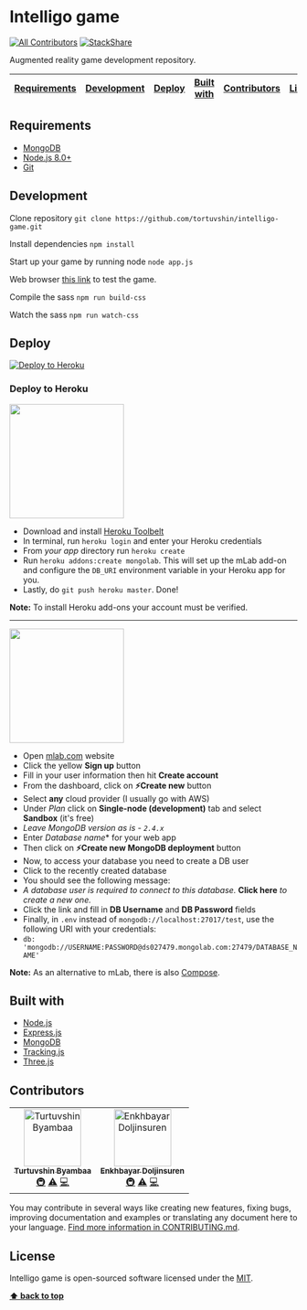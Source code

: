 # Intelligo game
[![All Contributors](https://img.shields.io/badge/all_contributors-2-orange.svg?style=flat-square)](#contributors)
[![StackShare](https://img.shields.io/badge/tech-stack-0690fa.svg?style=flat)](https://stackshare.io/tortuvshin/intelligo-game)

Augmented reality game development repository.

| [Requirements][] | [Development][] | [Deploy][] | [Built with][] | [Contributors][] | [License][] |
|---|---|---|---|---|---|

## Requirements

- [MongoDB](https://www.mongodb.com/download-center)
- [Node.js 8.0+](http://nodejs.org)
- [Git](https://git-scm.com/download/win)

## Development

Clone repository `git clone https://github.com/tortuvshin/intelligo-game.git`

Install dependencies `npm install`

Start up your game by running node `node app.js`

Web browser [this link](http://localhost:5000) to test the game.

Compile the sass `npm run build-css`

Watch the sass `npm run watch-css`

## Deploy

[![Deploy to Heroku](https://www.herokucdn.com/deploy/button.png)](https://heroku.com/deploy)

### Deploy to Heroku

<img src="https://upload.wikimedia.org/wikipedia/en/a/a9/Heroku_logo.png" width="200">

- Download and install [Heroku Toolbelt](https://toolbelt.heroku.com/)
- In terminal, run `heroku login` and enter your Heroku credentials
- From *your app* directory run `heroku create`
- Run `heroku addons:create mongolab`.  This will set up the mLab add-on and configure the `DB_URI` environment variable in your Heroku app for you.
- Lastly, do `git push heroku master`.  Done!

**Note:** To install Heroku add-ons your account must be verified.

---

<img src="https://mlab.com/company/img/branding/mLab-logo-onlight.svg" width="200">

- Open [mlab.com](https://mlab.com) website
- Click the yellow **Sign up** button
- Fill in your user information then hit **Create account**
- From the dashboard, click on **:zap:Create new** button
- Select **any** cloud provider (I usually go with AWS)
- Under *Plan* click on **Single-node (development)** tab and select **Sandbox** (it's free)
 - *Leave MongoDB version as is - `2.4.x`*
- Enter *Database name** for your web app
- Then click on **:zap:Create new MongoDB deployment** button
- Now, to access your database you need to create a DB user
- Click to the recently created database
- You should see the following message:
 - *A database user is required to connect to this database.* **Click here** *to create a new one.*
- Click the link and fill in **DB Username** and **DB Password** fields
- Finally, in `.env` instead of `mongodb://localhost:27017/test`, use the following URI with your credentials:
 - `db: 'mongodb://USERNAME:PASSWORD@ds027479.mongolab.com:27479/DATABASE_NAME'`

**Note:** As an alternative to mLab, there is also [Compose](https://www.compose.io/).

## Built with

* [Node.js](https://nodejs.org/en/download/)
* [Express.js](https://expressjs.com/)
* [MongoDB](https://www.mongodb.com/download-center)
* [Tracking.js](https://trackingjs.com/)
* [Three.js](https://threejs.org/)

## Contributors

<!-- ALL-CONTRIBUTORS-LIST:START - Do not remove or modify this section -->
<!-- prettier-ignore -->
<table>
  <tr>
    <td align="center"><a href="https://github.com/tortuvshin"><img src="https://avatars3.githubusercontent.com/u/9257227?v=4" width="100px;" alt="Turtuvshin Byambaa"/><br /><sub><b>Turtuvshin Byambaa</b></sub></a><br /><a href="#infra-tortuvshin" title="Infrastructure (Hosting, Build-Tools, etc)">🚇</a> <a href="https://github.com/intelligo-systems/intelligo-game/commits?author=tortuvshin" title="Tests">⚠️</a> <a href="https://github.com/intelligo-systems/intelligo-game/commits?author=tortuvshin" title="Code">💻</a></td>
    <td align="center"><a href="https://www.intelligo.systems/"><img src="https://avatars2.githubusercontent.com/u/12738721?v=4" width="100px;" alt="Enkhbayar Doljinsuren"/><br /><sub><b>Enkhbayar Doljinsuren</b></sub></a><br /><a href="#infra-doljko" title="Infrastructure (Hosting, Build-Tools, etc)">🚇</a> <a href="https://github.com/intelligo-systems/intelligo-game/commits?author=doljko" title="Tests">⚠️</a> <a href="https://github.com/intelligo-systems/intelligo-game/commits?author=doljko" title="Code">💻</a></td>
  </tr>
</table>

<!-- ALL-CONTRIBUTORS-LIST:END -->
You may contribute in several ways like creating new features, fixing bugs, improving documentation and examples
or translating any document here to your language. [Find more information in CONTRIBUTING.md](CONTRIBUTING.md).

## License

Intelligo game is open-sourced software licensed under the [MIT](LICENSE).

**[⬆ back to top](#intelligo-game)**

[Requirements]:#requirements
[Development]:#development
[Deploy]:#deploy
[Built with]:#built-with
[Authors]:#authors
[Contributors]:#contributors
[License]:#license
